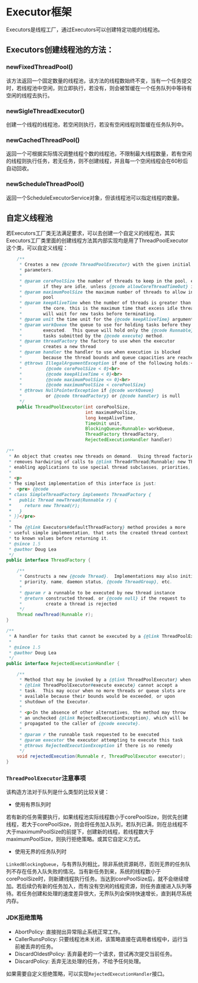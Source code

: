 # Executor框架

Executors是线程工厂，通过Executors可以创建特定功能的线程池。

## Executors创建线程池的方法：

### newFixedThreadPool()

该方法返回一个固定数量的线程池，该方法的线程数始终不变，当有一个任务提交时，若线程池中空闲，则立即执行，若没有，则会被暂缓在一个任务队列中等待有空闲的线程去执行。

### newSigleThreadExecutor()

创建一个线程的线程池，若空闲则执行，若没有空闲线程则暂缓在任务队列中。

### newCachedThreadPool()

返回一个可根据实际情况调整线程个数的线程池，不限制最大线程数量，若有空闲的线程则执行任务，若无任务，则不创建线程，并且每一个空闲线程会在60秒后自动回收。

### newScheduleThreadPool()

返回一个ScheduleExecutorService对象，但该线程池可以指定线程的数量。

## 自定义线程池

若Executors工厂类无法满足要求，可以去创建一个自定义的线程池，其实Executors工厂类里面的创建线程方法其内部实现均是用了ThreadPoolExecutor这个类，可以自定义线程：

```java
    /**
     * Creates a new {@code ThreadPoolExecutor} with the given initial
     * parameters.
     *
     * @param corePoolSize the number of threads to keep in the pool, even
     *        if they are idle, unless {@code allowCoreThreadTimeOut} is set
     * @param maximumPoolSize the maximum number of threads to allow in the
     *        pool
     * @param keepAliveTime when the number of threads is greater than
     *        the core, this is the maximum time that excess idle threads
     *        will wait for new tasks before terminating.
     * @param unit the time unit for the {@code keepAliveTime} argument
     * @param workQueue the queue to use for holding tasks before they are
     *        executed.  This queue will hold only the {@code Runnable}
     *        tasks submitted by the {@code execute} method.
     * @param threadFactory the factory to use when the executor
     *        creates a new thread
     * @param handler the handler to use when execution is blocked
     *        because the thread bounds and queue capacities are reached
     * @throws IllegalArgumentException if one of the following holds:<br>
     *         {@code corePoolSize < 0}<br>
     *         {@code keepAliveTime < 0}<br>
     *         {@code maximumPoolSize <= 0}<br>
     *         {@code maximumPoolSize < corePoolSize}
     * @throws NullPointerException if {@code workQueue}
     *         or {@code threadFactory} or {@code handler} is null
     */
    public ThreadPoolExecutor(int corePoolSize,
                              int maximumPoolSize,
                              long keepAliveTime,
                              TimeUnit unit,
                              BlockingQueue<Runnable> workQueue,
                              ThreadFactory threadFactory,
                              RejectedExecutionHandler handler)
                              
/**
 * An object that creates new threads on demand.  Using thread factories
 * removes hardwiring of calls to {@link Thread#Thread(Runnable) new Thread},
 * enabling applications to use special thread subclasses, priorities, etc.
 *
 * <p>
 * The simplest implementation of this interface is just:
 *  <pre> {@code
 * class SimpleThreadFactory implements ThreadFactory {
 *   public Thread newThread(Runnable r) {
 *     return new Thread(r);
 *   }
 * }}</pre>
 *
 * The {@link Executors#defaultThreadFactory} method provides a more
 * useful simple implementation, that sets the created thread context
 * to known values before returning it.
 * @since 1.5
 * @author Doug Lea
 */
public interface ThreadFactory {

    /**
     * Constructs a new {@code Thread}.  Implementations may also initialize
     * priority, name, daemon status, {@code ThreadGroup}, etc.
     *
     * @param r a runnable to be executed by new thread instance
     * @return constructed thread, or {@code null} if the request to
     *         create a thread is rejected
     */
    Thread newThread(Runnable r);
}

/**
 * A handler for tasks that cannot be executed by a {@link ThreadPoolExecutor}.
 *
 * @since 1.5
 * @author Doug Lea
 */
public interface RejectedExecutionHandler {

    /**
     * Method that may be invoked by a {@link ThreadPoolExecutor} when
     * {@link ThreadPoolExecutor#execute execute} cannot accept a
     * task.  This may occur when no more threads or queue slots are
     * available because their bounds would be exceeded, or upon
     * shutdown of the Executor.
     *
     * <p>In the absence of other alternatives, the method may throw
     * an unchecked {@link RejectedExecutionException}, which will be
     * propagated to the caller of {@code execute}.
     *
     * @param r the runnable task requested to be executed
     * @param executor the executor attempting to execute this task
     * @throws RejectedExecutionException if there is no remedy
     */
    void rejectedExecution(Runnable r, ThreadPoolExecutor executor);
}
```
### `ThreadPoolExecutor`注意事项

该构造方法对于队列是什么类型的比较关键：

* 使用有界队列时

若有新的任务需要执行，如果线程池实际线程数小于corePoolSize，则优先创建线程，若大于corePoolSize，则会将任务加入队列，若队列已满，则在总线程不大于maximumPoolSize的前提下，创建新的线程，若线程数大于maximumPoolSize，则执行拒绝策略。或其它自定义方式。

* 使用无界的任务队列时

`LinkedBlockingQueue`，与有界队列相比，除非系统资源耗尽，否则无界的任务队列不存在任务入队失败的情况。当有新任务到来，系统的线程数小于corePoolSize时，则新建线程执行任务。当达到corePoolSize后，就不会继续增加。若后续仍有新的任务加入，而有没有空闲的线程资源，则任务直接进入队列等待。若任务创建和处理的速度差异很大，无界队列会保持快速增长，直到耗尽系统内存。

### JDK拒绝策略

* AbortPolicy: 直接抛出异常阻止系统正常工作。
* CallerRunsPolicy: 只要线程池未关闭，该策略直接在调用者线程中，运行当前被丢弃的任务。
* DiscardOldestPolicy: 丢弃最老的一个请求，尝试再次提交当前任务。
* DiscardPolicy: 丢弃无法处理的任务，不给予任何处理。

如果需要自定义拒绝策略，可以实现`RejectedExecutionHandler`接口。


